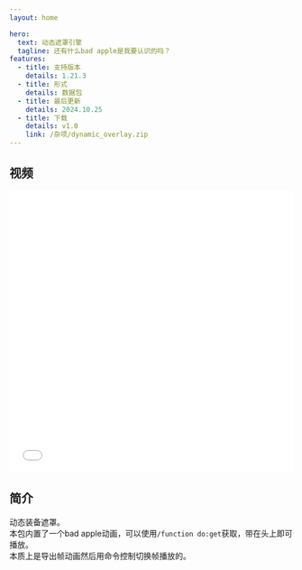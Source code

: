 ```yaml
---
layout: home

hero:
  text: 动态遮罩引擎
  tagline: 还有什么bad apple是我要认识的吗？
features:
  - title: 支持版本
    details: 1.21.3
  - title: 形式
    details: 数据包
  - title: 最后更新
    details: 2024.10.25
  - title: 下载
    details: v1.0
    link: /杂项/dynamic_overlay.zip
---
```


## 视频

<iframe src="//player.bilibili.com/player.html?bvid=BV1Vqy2YgEAP&autoplay=0" 
        frameborder="0" 
        width="100%" 
        height="500" 
        allowfullscreen="true">
</iframe>

## 简介

动态装备遮罩。  
本包内置了一个bad apple动画，可以使用`/function do:get`获取，带在头上即可播放。  
本质上是导出帧动画然后用命令控制切换帧播放的。